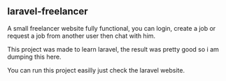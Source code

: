 ## laravel-freelancer
A small freelancer website fully functional, you can login, create a job or request a job from another user then chat with him.

This project was made to learn laravel, the result was pretty good so i am dumping this here.

You can run this project easilly just check the laravel website.
